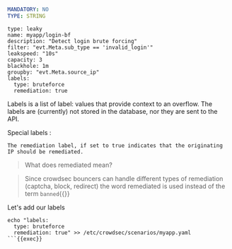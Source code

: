 ```yaml
MANDATORY: NO
TYPE: STRING
```
```yaml{9,11}
type: leaky
name: myapp/login-bf
description: "Detect login brute forcing"
filter: "evt.Meta.sub_type == 'invalid_login'"
leakspeed: "10s"
capacity: 3
blackhole: 1m
groupby: "evt.Meta.source_ip"
labels:
  type: bruteforce
  remediation: true
```

Labels is a list of label: values that provide context to an overflow. The labels are (currently) not stored in the database, nor they are sent to the API.

Special labels :

    The remediation label, if set to true indicates that the originating IP should be remediated.

> What does remediated mean?

> Since crowdsec bouncers can handle different types of remediation (captcha, block, redirect) the word remediated is used instead of the term `banned`{{}}

Let's add our labels
```
echo "labels:
  type: bruteforce
  remediation: true" >> /etc/crowdsec/scenarios/myapp.yaml
```{{exec}}
